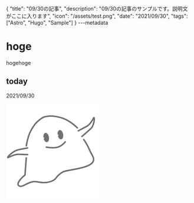 {
  "title": "09/30の記事",
  "description": "09/30の記事のサンプルです。説明文がここに入ります",
  "icon": "/assets/test.png",
  "date": "2021/09/30",
  "tags": ["Astro", "Hugo", "Sample"]
}
---metadata

# hoge
hogehoge

## today
2021/09/30

![img](/assets/test.png)
